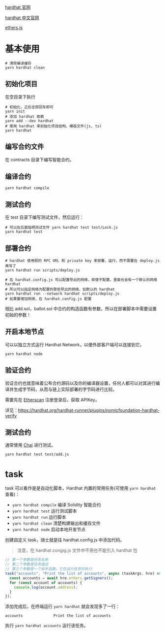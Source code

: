 [hardhat 官网](https://hardhat.org/)

[hardhat 中文官网](https://hardhat.cn/)

[ethers.js](https://docs.ethers.org/)

# 基本使用

```shell
# 清除编译缓存
yarn hardhat clean
```

## 初始化项目

在空目录下执行

```shell
# 初始化，之后全部回车即可
yarn init
# 添加 hardhat 依赖
yarn add --dev hardhat
# 使用 hardhat 来初始化项目结构、模版文件(js, ts)
yarn hardhat
```

## 编写合约文件

在 contracts 目录下编写智能合约。

## 编译合约

```shell
yarn hardhat compile
```

## 测试合约

在 test 目录下编写测试文件，然后运行：

```shell
# 可以在后面指明测试文件 yarn hardhat test test/Lock.js
yarn hardhat test
```

## 部署合约

```shell
# hardhat 使用假的 RPC URL 和 private key 来部署、运行，而不需要在 deploy.js 再写了
yarn hardhat run scripts/deploy.js

# 在 hardhat.config.js 可以配置导出的网络，即使不配置，里面也会有一个默认的网络 hardhat
# 所以可以指定网络为配置的那些导出的网络，如默认的 hardhat
yarn hardhat run --network hardhat scripts/deploy.js 
# 如果要增加网络，在 hardhat.config.js 配置
```

相比 add.sol，ballot.sol 中合约的构造函数有参数，所以在部署脚本中需要设置初始的参数！

## 开启本地节点

可以以独立方式运行 Hardhat Network，以便外部客户端可以连接到它。

```shell
yarn hardhat node
```

## 验证合约

验证合约也就意味着公布合约源码以及你的编译器设置，任何人都可以对其进行编译并生成字节码，从而与链上实际部署的字节码进行比较。

需要先在 [Etherscan](https://etherscan.io/) 注册登录后，获取 APIKey。

详见：https://hardhat.org/hardhat-runner/plugins/nomicfoundation-hardhat-verify

## 测试合约

通常使用 [Chai](https://www.chaijs.com/) 进行测试。

```shell
yarn hardhat test test/add.js
```

# task

task 可以看作是是自动化脚本，Hardhat 内置的常用任务(可使用 `yarn hardhat` 查看)：

- `yarn hardhat compile` 编译 Solidity 智能合约
- `yarn hardhat test` 运行测试脚本
- `yarn hardhat run` 运行脚本
- `yarn hardhat clean` 清楚构建输出和缓存文件
- `yarn hardhat node` 启动本地开发节点

创建自定义 task，骑士就是往 hardhat.config.js 中添加代码。

> 注意，在 hardhat.congig.js 文件中不用也不能引入 hardhat 包

```javascript
// 第一个参数是任务名称
// 第二个参数是任务描述
// 第三个参数是一个异步函数，它在运行任务时执行
task("accounts", "Print the list of accounts", async (taskArgs, hre) => {
  const accounts = await hre.ethers.getSigners();
  for (const account of accounts) {
    console.log(account.address);
  }
});
```

添加完成后，在终端运行 `yarn hardhat` 就会发现多了一行：

```shell
accounts              Print the list of accounts
```

执行 `yarn hardhat accounts` 运行该任务。


